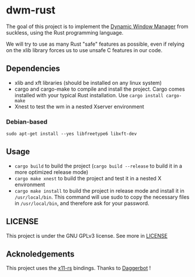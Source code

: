# dwm-rust #
The goal of this project is to implement the [Dynamic Window Manager](https://dwm.suckless.org/) from suckless, using the Rust programming language.

We will try to use as many Rust "safe" features as possible, even if relying on the xlib library forces us to use unsafe C features in our code.

## Dependencies ##
* xlib and xft libraries (should be installed on any linux system)
* cargo and cargo-make to compile and install the project. Cargo comes installed with your typical Rust installation. Use `cargo install cargo-make`
* Xnest to test the wm in a nested Xserver environment

### Debian-based ###

```
sudo apt-get install --yes libfreetype6 libxft-dev
```

## Usage ##
* `cargo build` to build the project (`cargo build --release` to build it in a more optimized release mode)
* `cargo make xnest` to build the project and test it in a nested X environment
* `cargo make install` to build the project in release mode and install it in `/usr/local/bin`. This command will use sudo to copy the necessary files in `/usr/local/bin`, and therefore ask for your password.

## LICENSE ##
This project is under the GNU GPLv3 license. See more in [LICENSE](LICENSE)

## Acknoledgements ##
This project uses the [x11-rs](https://github.com/Daggerbot/x11-rs) bindings. Thanks to [Daggerbot](https://github.com/Daggerbot) !

